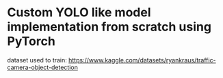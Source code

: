 # Custom YOLO like model implementation from scratch using PyTorch

dataset used to train:
https://www.kaggle.com/datasets/ryankraus/traffic-camera-object-detection
